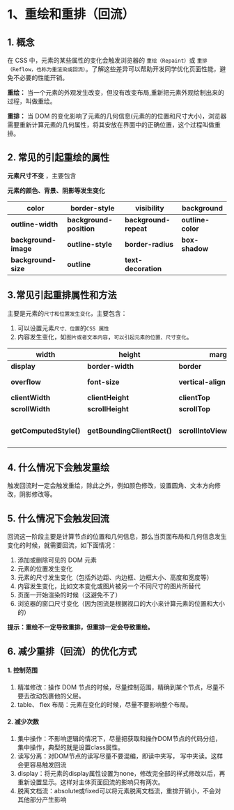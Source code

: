 # 1、重绘和重排（回流）

## 1. 概念

在 CSS 中，元素的某些属性的变化会触发浏览器的 `重绘（Repaint）`或 `重排（Reflow，也称为重渲染或回流）`。了解这些差异可以帮助开发同学优化页面性能，避免不必要的性能开销。

**重绘：** 当一个元素的外观发生改变，但没有改变布局,重新把元素外观绘制出来的过程，叫做重绘。

**重排：** 当 DOM 的变化影响了元素的几何信息(元素的的位置和尺寸大小)，浏览器需要重新计算元素的几何属性，将其安放在界面中的正确位置，这个过程叫做重排。

## 2. 常见的引起重绘的属性

**元素尺寸不变** ，主要包含

**元素的颜色、背景、阴影等发生变化**

| **color**            | **border-style**        | **visibility**        | **background**    |
| -------------------- | ----------------------- | --------------------- | ----------------- |
| **outline-width**    | **background-position** | **background-repeat** | **outline-color** |
| **background-image** | **outline-style**       | **border-radius**     | **box-shadow**    |
| **background-size**  | **outline**             | **text-decoration**   |                   |

## 3.常见引起重排属性和方法

主要是元素的`尺寸和位置发生变化`，主要包含：

1. 可以设置元素`尺寸、位置`的`CSS 属性`
1. 内容发生变化，如`图片或者文本内容`，`可以引起元素的位置、尺寸变化`。

| **width**              | **height**                  | **margin**                   | **padding**         |
| ---------------------- | --------------------------- | ---------------------------- | ------------------- |
| **display**            | **border-width**            | **border**                   | **position**        |
| **overflow**           | **font-size**               | **vertical-align**           | **min-height**      |
| **clientWidth**        | **clientHeight**            | **clientTop**                | **clientLeft**      |
| **scrollWidth**        | **scrollHeight**            | **scrollTop**                | **scrollLeft**      |
| **getComputedStyle()** | **getBoundingClientRect()** | **scrollIntoViewIfNeeded()** | **伪类：如：hover** |

## 4. 什么情况下会触发重绘

触发回流时一定会触发重绘，除此之外，例如颜色修改，设置圆角、文本方向修改，阴影修改等。

## 5. 什么情况下会触发回流

回流这一阶段主要是计算节点的位置和几何信息，那么当页面布局和几何信息发生变化的时候，就需要回流，如下面情况：

1. 添加或删除可见的 DOM 元素
2. 元素的位置发生变化
3. 元素的尺寸发生变化（包括外边距、内边框、边框大小、高度和宽度等）
4. 内容发生变化，比如文本变化或图片被另一个不同尺寸的图片所替代
5. 页面一开始渲染的时候（这避免不了）
6. 浏览器的窗口尺寸变化（因为回流是根据视口的大小来计算元素的位置和大小的）

**提示：重绘不一定导致重排，但重排一定会导致重绘。**

## 6. 减少重排（回流）的优化方式

#### 1. 控制范围

1. 精准修改：操作 DOM 节点的时候，尽量控制范围，精确到某个节点，尽量不要去改动包裹他的父层。
2. table、 flex 布局：元素在变化的时候，尽量不要影响整个布局。

#### 2. 减少次数

1. 集中操作：不影响逻辑的情况下，尽量把获取和操作DOM节点的代码分组，集中操作，典型的就是设置class属性。
2. 读写分离：对DOM节点的读写尽量不要混编，即读中夹写， 写中夹读。这样会更容易触发回流
3. display：将元素的display属性设置为none，修改完全部的样式修改以后，再重新设置显示。这样对主体页面回流的影响只有两次。
4. 脱离文档流：absolute或fixed可以将元素脱离文档流，重排开销小，不会对其他部分产生影响
